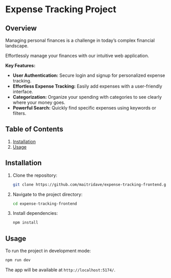 # Expense Tracking Project

## Overview
Managing personal finances is a challenge in today’s complex financial landscape. 

Effortlessly manage your finances with our intuitive web application.

**Key Features:**

* **User Authentication:** Secure login and signup for personalized expense tracking.
* **Effortless Expense Tracking:** Easily add expenses with a user-friendly interface.
* **Categorization:** Organize your spending with categories to see clearly where your money goes.
* **Powerful Search:** Quickly find specific expenses using keywords or filters.


## Table of Contents

1. [Installation](#installation)
2. [Usage](#usage)

## Installation

1. Clone the repository:
   ```bash
   git clone https://github.com/maitridave/expense-tracking-frontend.git
   ```
2. Navigate to the project directory:
   ```bash
   cd expense-tracking-frontend
   ```
3. Install dependencies:
   ```bash
   npm install
   ```

## Usage

To run the project in development mode:

```bash
npm run dev
```

The app will be available at `http://localhost:5174/`.
